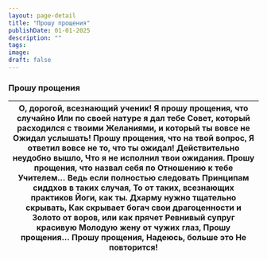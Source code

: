 ```yaml
---
layout: page-detail
title: "Прошу прощения"
publishDate: 01-01-2025
description: ""
tags:
image:
draft: false
---
```


### Прошу прощения

| О, дорогой, всезнающий ученик!  Я прошу прощения, что случайно  Или по своей натуре я дал тебе  Совет, который расходился с твоими  Желаниями, и который ты вовсе не  Ожидал услышать!  Прошу прощения, что на твой вопрос,  Я ответил вовсе не то, что ты ожидал!  Действительно неудобно вышло,  Что я не исполнил твои ожидания.  Прошу прощения, что назвал себя по  Отношению к тебе Учителем…  Ведь если полностью следовать  Принципам сиддхов в таких случая,  То от таких, всезнающих практиков  Йоги, как ты.  Дхарму нужно тщательно скрывать,  Как скрывает богач свои драгоценности и  Золото от воров, или как прячет  Ревнивый супруг красивую  Молодую жену от чужих глаз, Прошу прощения…  Прошу прощения,  Надеюсь, больше это  Не повторится! |
| ---------------------------------------------------------------------------------------------------------------------------------------------------------------------------------------------------------------------------------------------------------------------------------------------------------------------------------------------------------------------------------------------------------------------------------------------------------------------------------------------------------------------------------------------------------------------------------------------------------------------------------------------------------------------------------------------------------------------------------------------------------------- |
  
  
